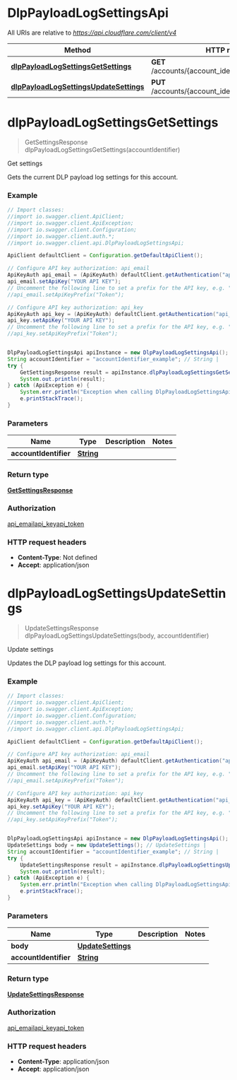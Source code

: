 # DlpPayloadLogSettingsApi

All URIs are relative to *https://api.cloudflare.com/client/v4*

Method | HTTP request | Description
------------- | ------------- | -------------
[**dlpPayloadLogSettingsGetSettings**](DlpPayloadLogSettingsApi.md#dlpPayloadLogSettingsGetSettings) | **GET** /accounts/{account_identifier}/dlp/payload_log | Get settings
[**dlpPayloadLogSettingsUpdateSettings**](DlpPayloadLogSettingsApi.md#dlpPayloadLogSettingsUpdateSettings) | **PUT** /accounts/{account_identifier}/dlp/payload_log | Update settings

<a name="dlpPayloadLogSettingsGetSettings"></a>
# **dlpPayloadLogSettingsGetSettings**
> GetSettingsResponse dlpPayloadLogSettingsGetSettings(accountIdentifier)

Get settings

Gets the current DLP payload log settings for this account.

### Example
```java
// Import classes:
//import io.swagger.client.ApiClient;
//import io.swagger.client.ApiException;
//import io.swagger.client.Configuration;
//import io.swagger.client.auth.*;
//import io.swagger.client.api.DlpPayloadLogSettingsApi;

ApiClient defaultClient = Configuration.getDefaultApiClient();

// Configure API key authorization: api_email
ApiKeyAuth api_email = (ApiKeyAuth) defaultClient.getAuthentication("api_email");
api_email.setApiKey("YOUR API KEY");
// Uncomment the following line to set a prefix for the API key, e.g. "Token" (defaults to null)
//api_email.setApiKeyPrefix("Token");

// Configure API key authorization: api_key
ApiKeyAuth api_key = (ApiKeyAuth) defaultClient.getAuthentication("api_key");
api_key.setApiKey("YOUR API KEY");
// Uncomment the following line to set a prefix for the API key, e.g. "Token" (defaults to null)
//api_key.setApiKeyPrefix("Token");


DlpPayloadLogSettingsApi apiInstance = new DlpPayloadLogSettingsApi();
String accountIdentifier = "accountIdentifier_example"; // String | 
try {
    GetSettingsResponse result = apiInstance.dlpPayloadLogSettingsGetSettings(accountIdentifier);
    System.out.println(result);
} catch (ApiException e) {
    System.err.println("Exception when calling DlpPayloadLogSettingsApi#dlpPayloadLogSettingsGetSettings");
    e.printStackTrace();
}
```

### Parameters

Name | Type | Description  | Notes
------------- | ------------- | ------------- | -------------
 **accountIdentifier** | [**String**](.md)|  |

### Return type

[**GetSettingsResponse**](GetSettingsResponse.md)

### Authorization

[api_email](../README.md#api_email)[api_key](../README.md#api_key)[api_token](../README.md#api_token)

### HTTP request headers

 - **Content-Type**: Not defined
 - **Accept**: application/json

<a name="dlpPayloadLogSettingsUpdateSettings"></a>
# **dlpPayloadLogSettingsUpdateSettings**
> UpdateSettingsResponse dlpPayloadLogSettingsUpdateSettings(body, accountIdentifier)

Update settings

Updates the DLP payload log settings for this account.

### Example
```java
// Import classes:
//import io.swagger.client.ApiClient;
//import io.swagger.client.ApiException;
//import io.swagger.client.Configuration;
//import io.swagger.client.auth.*;
//import io.swagger.client.api.DlpPayloadLogSettingsApi;

ApiClient defaultClient = Configuration.getDefaultApiClient();

// Configure API key authorization: api_email
ApiKeyAuth api_email = (ApiKeyAuth) defaultClient.getAuthentication("api_email");
api_email.setApiKey("YOUR API KEY");
// Uncomment the following line to set a prefix for the API key, e.g. "Token" (defaults to null)
//api_email.setApiKeyPrefix("Token");

// Configure API key authorization: api_key
ApiKeyAuth api_key = (ApiKeyAuth) defaultClient.getAuthentication("api_key");
api_key.setApiKey("YOUR API KEY");
// Uncomment the following line to set a prefix for the API key, e.g. "Token" (defaults to null)
//api_key.setApiKeyPrefix("Token");


DlpPayloadLogSettingsApi apiInstance = new DlpPayloadLogSettingsApi();
UpdateSettings body = new UpdateSettings(); // UpdateSettings | 
String accountIdentifier = "accountIdentifier_example"; // String | 
try {
    UpdateSettingsResponse result = apiInstance.dlpPayloadLogSettingsUpdateSettings(body, accountIdentifier);
    System.out.println(result);
} catch (ApiException e) {
    System.err.println("Exception when calling DlpPayloadLogSettingsApi#dlpPayloadLogSettingsUpdateSettings");
    e.printStackTrace();
}
```

### Parameters

Name | Type | Description  | Notes
------------- | ------------- | ------------- | -------------
 **body** | [**UpdateSettings**](UpdateSettings.md)|  |
 **accountIdentifier** | [**String**](.md)|  |

### Return type

[**UpdateSettingsResponse**](UpdateSettingsResponse.md)

### Authorization

[api_email](../README.md#api_email)[api_key](../README.md#api_key)[api_token](../README.md#api_token)

### HTTP request headers

 - **Content-Type**: application/json
 - **Accept**: application/json

